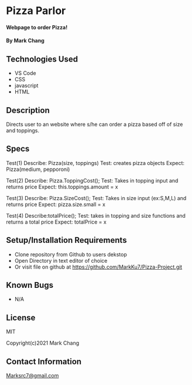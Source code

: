 
# Pizza Parlor

#### Webpage to order Pizza!

#### By Mark Chang

## Technologies Used

* VS Code
* CSS
* javascript
* HTML

## Description

Directs user to an website where s/he can order a pizza based off of size and toppings. 


## Specs
Test(1)
Describe: Pizza(size, toppings)
Test: creates pizza objects
Expect: Pizza(medium, pepporoni)

Test(2)
Describe: Pizza.ToppingCost();
Test: Takes in topping input and returns price 
Expect: this.toppings.amount = x

Test(3)
Describe: Pizza.SizeCost();
Test: Takes in size input (ex:S,M,L) and returns price
Expect: pizza.size.small = x

Test(4) 
Describe:totalPrice();
Test: takes in topping and size functions and returns a total price
Expect: totalPrice = x


## Setup/Installation Requirements

* Clone repository from Github to users dekstop
* Open Directory in text editor of choice
* Or visit file on github at https://github.com/MarkKu7/Pizza-Project.git


## Known Bugs

* N/A

## License

MIT

Copyright(c)2021 Mark Chang

## Contact Information

Marksrc7@gmail.com






